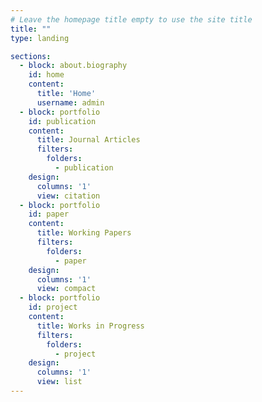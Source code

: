 ```yaml
---
# Leave the homepage title empty to use the site title
title: ""
type: landing

sections:
  - block: about.biography
    id: home
    content:
      title: 'Home'
      username: admin
  - block: portfolio
    id: publication
    content:
      title: Journal Articles
      filters:
        folders:
          - publication
    design:
      columns: '1'
      view: citation
  - block: portfolio
    id: paper
    content:
      title: Working Papers
      filters:
        folders:
          - paper
    design:
      columns: '1'
      view: compact
  - block: portfolio
    id: project
    content:
      title: Works in Progress
      filters:
        folders:
          - project
    design:
      columns: '1'
      view: list
---
```

